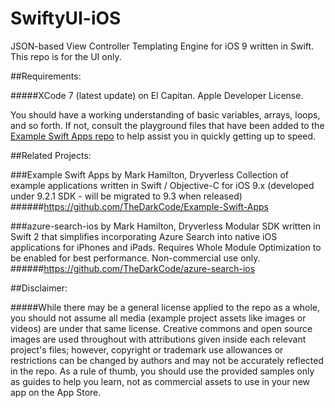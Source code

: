 # SwiftyUI-iOS
JSON-based View Controller Templating Engine for iOS 9 written in Swift. This repo is for the UI only.

##Requirements: 

#####XCode 7 (latest update) on El Capitan. Apple Developer License.

You should have a working understanding of basic variables, arrays, loops, and so forth. If not, consult the playground files that have been added to the [Example Swift Apps repo](https://github.com/TheDarkCode/Example-Swift-Apps) to help assist you in quickly getting up to speed.

##Related Projects:

###Example Swift Apps by Mark Hamilton, Dryverless
Collection of example applications written in Swift / Objective-C for iOS 9.x (developed under 9.2.1 SDK - will be migrated to 9.3 when released)
######https://github.com/TheDarkCode/Example-Swift-Apps

###azure-search-ios by Mark Hamilton, Dryverless
Modular SDK written in Swift 2 that simplifies incorporating Azure Search into native iOS applications for iPhones and iPads. Requires Whole Module Optimization to be enabled for best performance. Non-commercial use only.
######https://github.com/TheDarkCode/azure-search-ios

##Disclaimer:

#####While there may be a general license applied to the repo as a whole, you should not assume all media (example project assets like images or videos) are under that same license. Creative commons and open source images are used throughout with attributions given inside each relevant project's files; however, copyright or trademark use allowances or restrictions can be changed by authors and may not be accurately reflected in the repo. As a rule of thumb, you should use the provided samples only as guides to help you learn, not as commercial assets to use in your new app on the App Store.
